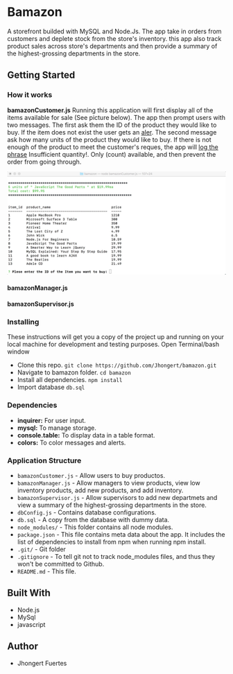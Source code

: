 # Bamazon
A storefront builded with MySQL and Node.Js. The app take in orders from customers and deplete stock from the store's inventory. this app also track product sales across store's departments and then provide a summary of the highest-grossing departments in the store.

## Getting Started
### How it works

**bamazonCustomer.js**
Running this application will first display all of the items available for sale (See picture below). The app then prompt 
users with two messages. The first ask them the ID of the product they would like to buy. If the item does not exist the user gets an [aler](https://github.com/Jhongert/bamazon/blob/master/screenshots/bc_alert.jpeg?raw=true). The second message ask how many units of the product they would like to buy. If there is not enough of the product to meet the customer's reques, the app will [log the phrase](https://github.com/Jhongert/bamazon/blob/master/screenshots/bc_alert2.jpeg?raw=true) Insufficient quantity!. Only (count) available, and then prevent the order from going through.

![Bamazon Customer](https://github.com/Jhongert/bamazon/blob/master/screenshots/bcmsg.jpeg?raw=true)

#### bamazonManager.js
#### bamazonSupervisor.js

### Installing
These instructions will get you a copy of the project up and running on your local machine for development and testing purposes.
Open Terminal/bash window
- Clone this repo. `git clone https://github.com/Jhongert/bamazon.git`
- Navigate to bamazon folder. `cd bamazon`
- Install all dependencies. `npm install`
- Import database `db.sql`

### Dependencies
- **inquirer:** For user input.
- **mysql:** To manage storage.
- **console.table:** To display data in a table format.
- **colors:** To color messages and alerts.

### Application Structure
- `bamazonCustomer.js` - Allow users to buy productos.
- `bamazonManager.js` - Allow managers to view products, view low inventory products, add new products, and add inventory.
- `bamazonSupervisor.js` - Allow supervisors to add new departmets and view a summary of the highest-grossing departments in the store.
- `dbConfig.js` - Contains database configurations.
- `db.sql` - A copy from the database with dummy data.
- `node_modules/` - This folder contains all node modules.
- `package.json` - This file contains meta data about the app. It includes the list of dependencies to install from npm when running npm install.
- `.git/` - Git folder
- `.gitignore` - To tell git not to track node_modules files, and thus they won't be committed to Github. 
- `README.md` - This file.

## Built With
- Node.js
- MySql
- javascript

## Author
- Jhongert Fuertes
